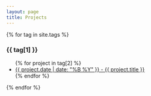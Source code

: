 ```yaml
---
layout: page
title: Projects
---
```


{% for tag in site.tags %}
  <h3>{{ tag[1] }}</h3>
  <ul>
    {% for project in tag[2] %}
      <li><a href="{{ project.url }}">{{ project.date | date: "%B %Y" }} - {{ project.title }}</a></li>
    {% endfor %}
  </ul>
{% endfor %}
